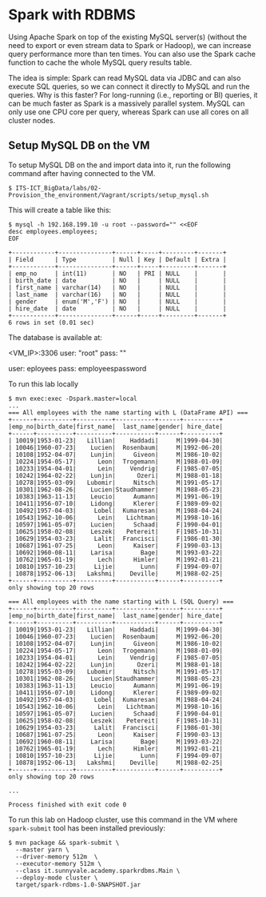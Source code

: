 # Spark with RDBMS

Using Apache Spark on top of the existing MySQL server(s) (without the need to export or even stream data to Spark or Hadoop), we can increase query performance more than ten times.
You can also use the Spark cache function to cache the whole MySQL query results table.

The idea is simple: Spark can read MySQL data via JDBC and can also execute SQL queries, so we can connect it directly to MySQL and run the queries. Why is this faster? For long-running (i.e., reporting or BI) queries, it can be much faster as Spark is a massively parallel system. MySQL can only use one CPU core per query, whereas Spark can use all cores on all cluster nodes. 

## Setup MySQL DB on the VM

To setup MySQL DB on the and import data into it, run the following command after having connected to the VM.

```console
$ ITS-ICT_BigData/labs/02-Provision_the_environment/Vagrant/scripts/setup_mysql.sh
```

This will create a table like this:

```
$ mysql -h 192.168.199.10 -u root --password="" <<EOF
desc employees.employees;
EOF

+------------+---------------+------+-----+---------+-------+
| Field      | Type          | Null | Key | Default | Extra |
+------------+---------------+------+-----+---------+-------+
| emp_no     | int(11)       | NO   | PRI | NULL    |       |
| birth_date | date          | NO   |     | NULL    |       |
| first_name | varchar(14)   | NO   |     | NULL    |       |
| last_name  | varchar(16)   | NO   |     | NULL    |       |
| gender     | enum('M','F') | NO   |     | NULL    |       |
| hire_date  | date          | NO   |     | NULL    |       |
+------------+---------------+------+-----+---------+-------+
6 rows in set (0.01 sec)
```

The database is available at:

\<VM_IP\>:3306
user: "root"
pass: ""

user: eployees
pass: employeespassword




To run this lab locally 

```console
$ mvn exec:exec -Dspark.master=local
...
=== All employees with the name starting with L (DataFrame API) ===
+------+----------+----------+-----------+------+----------+
|emp_no|birth_date|first_name|  last_name|gender| hire_date|
+------+----------+----------+-----------+------+----------+
| 10019|1953-01-23|   Lillian|    Haddadi|     M|1999-04-30|
| 10046|1960-07-23|    Lucien|  Rosenbaum|     M|1992-06-20|
| 10108|1952-04-07|    Lunjin|     Giveon|     M|1986-10-02|
| 10224|1954-05-17|      Leon|  Trogemann|     M|1988-01-09|
| 10233|1954-04-01|      Lein|    Vendrig|     F|1985-07-05|
| 10242|1964-02-22|    Lunjin|      Ozeri|     M|1988-01-18|
| 10278|1955-03-09|   Lubomir|     Nitsch|     M|1991-05-17|
| 10301|1962-08-26|    Lucien|Staudhammer|     M|1988-05-23|
| 10383|1963-11-13|    Leucio|     Aumann|     M|1991-06-19|
| 10411|1956-07-10|    Lidong|     Klerer|     F|1989-09-02|
| 10492|1957-04-03|     Lobel|  Kumaresan|     M|1988-04-24|
| 10543|1962-10-06|      Lein|   Lichtman|     M|1998-10-16|
| 10597|1961-05-07|    Lucien|     Schaad|     F|1990-04-01|
| 10625|1958-02-08|    Leszek|   Petereit|     F|1985-10-31|
| 10629|1954-03-23|     Lalit|  Francisci|     F|1986-01-30|
| 10687|1961-07-25|      Leon|     Kaiser|     F|1990-03-13|
| 10692|1960-08-11|    Larisa|       Bage|     M|1993-03-22|
| 10762|1965-01-19|      Lech|     Himler|     M|1992-01-21|
| 10810|1957-10-23|     Lijie|       Lunn|     F|1994-09-07|
| 10878|1952-06-13|   Lakshmi|    Deville|     M|1988-02-25|
+------+----------+----------+-----------+------+----------+
only showing top 20 rows

=== All employees with the name starting with L (SQL Query) ===
+------+----------+----------+-----------+------+----------+
|emp_no|birth_date|first_name|  last_name|gender| hire_date|
+------+----------+----------+-----------+------+----------+
| 10019|1953-01-23|   Lillian|    Haddadi|     M|1999-04-30|
| 10046|1960-07-23|    Lucien|  Rosenbaum|     M|1992-06-20|
| 10108|1952-04-07|    Lunjin|     Giveon|     M|1986-10-02|
| 10224|1954-05-17|      Leon|  Trogemann|     M|1988-01-09|
| 10233|1954-04-01|      Lein|    Vendrig|     F|1985-07-05|
| 10242|1964-02-22|    Lunjin|      Ozeri|     M|1988-01-18|
| 10278|1955-03-09|   Lubomir|     Nitsch|     M|1991-05-17|
| 10301|1962-08-26|    Lucien|Staudhammer|     M|1988-05-23|
| 10383|1963-11-13|    Leucio|     Aumann|     M|1991-06-19|
| 10411|1956-07-10|    Lidong|     Klerer|     F|1989-09-02|
| 10492|1957-04-03|     Lobel|  Kumaresan|     M|1988-04-24|
| 10543|1962-10-06|      Lein|   Lichtman|     M|1998-10-16|
| 10597|1961-05-07|    Lucien|     Schaad|     F|1990-04-01|
| 10625|1958-02-08|    Leszek|   Petereit|     F|1985-10-31|
| 10629|1954-03-23|     Lalit|  Francisci|     F|1986-01-30|
| 10687|1961-07-25|      Leon|     Kaiser|     F|1990-03-13|
| 10692|1960-08-11|    Larisa|       Bage|     M|1993-03-22|
| 10762|1965-01-19|      Lech|     Himler|     M|1992-01-21|
| 10810|1957-10-23|     Lijie|       Lunn|     F|1994-09-07|
| 10878|1952-06-13|   Lakshmi|    Deville|     M|1988-02-25|
+------+----------+----------+-----------+------+----------+
only showing top 20 rows

...

Process finished with exit code 0
```

To run this lab on Hadoop cluster, use this command in the VM where `spark-submit` tool has been installed previously: 

```console
$ mvn package && spark-submit \
  --master yarn \
  --driver-memory 512m  \
  --executor-memory 512m \
  --class it.sunnyvale.academy.sparkrdbms.Main \
  --deploy-mode cluster \
  target/spark-rdbms-1.0-SNAPSHOT.jar
```